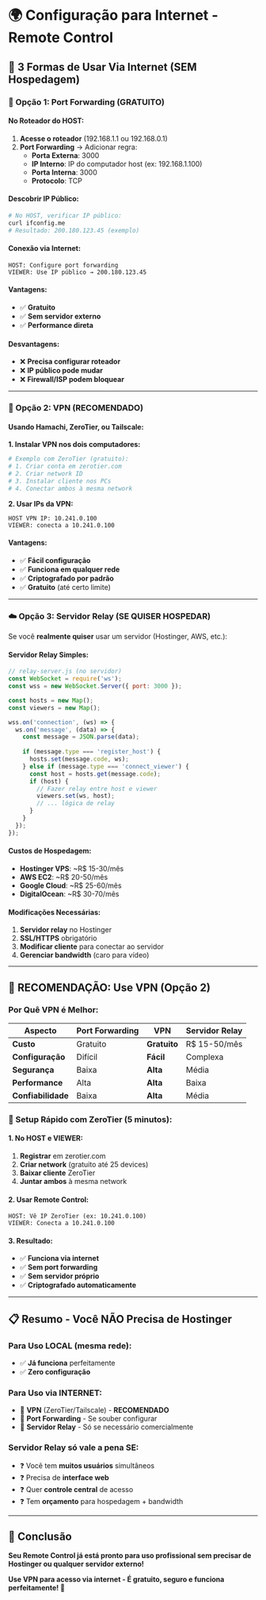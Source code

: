 # 🌍 Configuração para Internet - Remote Control

## 🎯 **3 Formas de Usar Via Internet (SEM Hospedagem)**

### **📡 Opção 1: Port Forwarding (GRATUITO)**

#### **No Roteador do HOST:**
1. **Acesse o roteador** (192.168.1.1 ou 192.168.0.1)
2. **Port Forwarding** → Adicionar regra:
   - **Porta Externa**: 3000
   - **IP Interno**: IP do computador host (ex: 192.168.1.100)
   - **Porta Interna**: 3000
   - **Protocolo**: TCP

#### **Descobrir IP Público:**
```bash
# No HOST, verificar IP público:
curl ifconfig.me
# Resultado: 200.180.123.45 (exemplo)
```

#### **Conexão via Internet:**
```
HOST: Configure port forwarding
VIEWER: Use IP público → 200.180.123.45
```

#### **Vantagens:**
- ✅ **Gratuito**
- ✅ **Sem servidor externo**
- ✅ **Performance direta**

#### **Desvantagens:**
- ❌ **Precisa configurar roteador**
- ❌ **IP público pode mudar**
- ❌ **Firewall/ISP podem bloquear**

---

### **📱 Opção 2: VPN (RECOMENDADO)**

#### **Usando Hamachi, ZeroTier, ou Tailscale:**

**1. Instalar VPN nos dois computadores:**
```bash
# Exemplo com ZeroTier (gratuito):
# 1. Criar conta em zerotier.com
# 2. Criar network ID
# 3. Instalar cliente nos PCs
# 4. Conectar ambos à mesma network
```

**2. Usar IPs da VPN:**
```
HOST VPN IP: 10.241.0.100
VIEWER: conecta a 10.241.0.100
```

#### **Vantagens:**
- ✅ **Fácil configuração**
- ✅ **Funciona em qualquer rede**
- ✅ **Criptografado por padrão**
- ✅ **Gratuito** (até certo limite)

---

### **☁️ Opção 3: Servidor Relay (SE QUISER HOSPEDAR)**

Se você **realmente quiser** usar um servidor (Hostinger, AWS, etc.):

#### **Servidor Relay Simples:**
```javascript
// relay-server.js (no servidor)
const WebSocket = require('ws');
const wss = new WebSocket.Server({ port: 3000 });

const hosts = new Map();
const viewers = new Map();

wss.on('connection', (ws) => {
  ws.on('message', (data) => {
    const message = JSON.parse(data);
    
    if (message.type === 'register_host') {
      hosts.set(message.code, ws);
    } else if (message.type === 'connect_viewer') {
      const host = hosts.get(message.code);
      if (host) {
        // Fazer relay entre host e viewer
        viewers.set(ws, host);
        // ... lógica de relay
      }
    }
  });
});
```

#### **Custos de Hospedagem:**
- **Hostinger VPS**: ~R$ 15-30/mês
- **AWS EC2**: ~R$ 20-50/mês  
- **Google Cloud**: ~R$ 25-60/mês
- **DigitalOcean**: ~R$ 30-70/mês

#### **Modificações Necessárias:**
1. **Servidor relay** no Hostinger
2. **SSL/HTTPS** obrigatório
3. **Modificar cliente** para conectar ao servidor
4. **Gerenciar bandwidth** (caro para vídeo)

---

## 🎯 **RECOMENDAÇÃO: Use VPN (Opção 2)**

### **Por Quê VPN é Melhor:**

| Aspecto | Port Forwarding | **VPN** | Servidor Relay |
|---------|-----------------|---------|----------------|
| **Custo** | Gratuito | **Gratuito** | R$ 15-50/mês |
| **Configuração** | Difícil | **Fácil** | Complexa |
| **Segurança** | Baixa | **Alta** | Média |
| **Performance** | Alta | **Alta** | Baixa |
| **Confiabilidade** | Baixa | **Alta** | Média |

### **🚀 Setup Rápido com ZeroTier (5 minutos):**

#### **1. No HOST e VIEWER:**
1. **Registrar** em zerotier.com
2. **Criar network** (gratuito até 25 devices)
3. **Baixar cliente** ZeroTier
4. **Juntar ambos** à mesma network

#### **2. Usar Remote Control:**
```
HOST: Vê IP ZeroTier (ex: 10.241.0.100)
VIEWER: Conecta a 10.241.0.100
```

#### **3. Resultado:**
- ✅ **Funciona via internet**
- ✅ **Sem port forwarding**
- ✅ **Sem servidor próprio**
- ✅ **Criptografado automaticamente**

---

## 📋 **Resumo - Você NÃO Precisa de Hostinger**

### **Para Uso LOCAL (mesma rede):**
- ✅ **Já funciona** perfeitamente
- ✅ **Zero configuração**

### **Para Uso via INTERNET:**
- 🥇 **VPN** (ZeroTier/Tailscale) - **RECOMENDADO**
- 🥈 **Port Forwarding** - Se souber configurar
- 🥉 **Servidor Relay** - Só se necessário comercialmente

### **Servidor Relay só vale a pena SE:**
- ❓ Você tem **muitos usuários** simultâneos
- ❓ Precisa de **interface web**
- ❓ Quer **controle central** de acesso
- ❓ Tem **orçamento** para hospedagem + bandwidth

---

## 🎉 **Conclusão**

**Seu Remote Control já está pronto para uso profissional sem precisar de Hostinger ou qualquer servidor externo!**

**Use VPN para acesso via internet - É gratuito, seguro e funciona perfeitamente! 🚀**